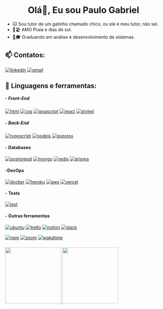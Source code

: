 <h1 align="center">Olá👋, Eu sou Paulo Gabriel</h1>
<ul>
  <li> 🐱 Sou tutor de um gatinho chamado chico, ou ele é meu tutor, não sei. </li>
  <li> 🌊🏖️ AMO Praia e dias de sol.</li>
  <li> 👨🎓 Graduando em análise e desenvolvimento de sistemas. </li>  
</ul>
<h2 align="left">📫 Contatos:</h2>
<p align="left">
 <a href="https://www.linkedin.com/in/paulogabrieldev/" target="blank"><img align="center" src="https://img.shields.io/badge/LinkedIn-0077B5?style=for-the-badge&logo=linkedin&logoColor=white" alt="linkedin" /></a>
 <a href="mailto:gabrieeel.c@gmail.com" target="blank"><img align="center" src="https://img.shields.io/badge/Gmail-D14836?style=for-the-badge&logo=gmail&logoColor=white" alt="gmail" /></a>
</p>

<h2 align="left">🧰 Linguagens e ferramentas:</h2>

  <h5 align="left"> - Front-End</h5>
  <a href="#" target="blank"><img align="center" src="https://img.shields.io/badge/HTML5-E34F26?style=for-the-badge&logo=html5&logoColor=white" alt="html" /></a>
  <a href="#" target="blank"><img align="center" src="https://img.shields.io/badge/CSS3-1572B6?style=for-the-badge&logo=css3&logoColor=white" alt="css" /></a>
  <a href="#" target="blank"><img align="center" src="https://img.shields.io/badge/JavaScript-F7DF1E?style=for-the-badge&logo=javascript&logoColor=black" alt="javascript" /></a>
  <a href="#" target="blank"><img align="center" src="https://img.shields.io/badge/React-20232A?style=for-the-badge&logo=react&logoColor=61DAFB" alt="react" /></a>
  <a href="#" target="blank"><img align="center" src="https://img.shields.io/badge/styled--components-DB7093?style=for-the-badge&logo=styled-components&logoColor=white" alt="styled" /></a>
 
  <h5 align="left"> - Back-End</h5>
  <a href="#" target="blank"><img align="center" src="https://img.shields.io/badge/TypeScript-007ACC?style=for-the-badge&logo=typescript&logoColor=white" alt="typescript" /></a>
  <a href="#" target="blank"><img align="center" src="https://img.shields.io/badge/Node.js-43853D?style=for-the-badge&logo=node.js&logoColor=white" alt="nodejs" /></a>
  <a href="#" target="blank"><img align="center" src="https://img.shields.io/badge/-Express-010101?style=for-the-badge&logo=express&logoColor=white" alt="express" /></a>

  <h4 align="left">- Databases</h4>
  <a href="#" target="blank"><img align="center" src="https://img.shields.io/badge/PostgreSQL-316192?style=for-the-badge&logo=postgresql&logoColor=white" alt="postgresql" /></a>
  <a href="#" target="blank"><img align="center" src="https://img.shields.io/badge/MongoDB-4EA94B?style=for-the-badge&logo=mongodb&logoColor=white" alt="mongo" /></a>
  <a href="#" target="blank"><img align="center" src="https://img.shields.io/badge/redis-%23DD0031.svg?&style=for-the-badge&logo=redis&logoColor=white" alt="redis" /></a>
   <a href="#" target="blank"><img align="center" src="https://img.shields.io/badge/Prisma-3982CE?style=for-the-badge&logo=Prisma&logoColor=white" alt="prisma" /></a>

<h4 align="left">-DevOps</h4>
 <a href="#" target="blank"><img align="center" src="https://img.shields.io/badge/-Docker-2496ed?style=for-the-badge&logo=docker&logoColor=white" alt="docker" /></a>
  <a href="#" target="blank"><img align="center" src="https://img.shields.io/badge/Heroku-430098?style=for-the-badge&logo=heroku&logoColor=whit" alt="heroku" /></a>
  <a href="#" target="blank"><img align="center" src="https://img.shields.io/badge/Amazon_AWS-232F3E?style=for-the-badge&logo=amazon-aws&logoColor=white" alt="aws" /></a>
  <a href="#" target="blank"><img align="center" src="https://img.shields.io/badge/Vercel-000000?style=for-the-badge&logo=vercel&logoColor=white" alt="vercel" /></a>
  
<h4 align="left">- Tests</h4>
  <a href="#" target="blank"><img align="center" src="https://img.shields.io/badge/Jest-323330?style=for-the-badge&logo=Jest&logoColor=white" alt="jest" /></a>

  <h4 align="left">- Outras ferramentas </h4>
  <a href="#" target="blank"><img align="center" src="https://img.shields.io/badge/Ubuntu-E95420?style=for-the-badge&logo=ubuntu&logoColor=white" alt="ubuntu" /></a>
  <a href="#" target="blank"><img align="center" src="https://img.shields.io/badge/Trello-0052CC?style=for-the-badge&logo=trello&logoColor=white" alt="trello" /></a>
  <a href="#" target="blank"><img align="center" src="https://img.shields.io/badge/Notion-000000?style=for-the-badge&logo=notion&logoColor=white" alt="notion" /></a>
  <a href="#" target="blank"><img align="center" src="https://img.shields.io/badge/Slack-4A154B?style=for-the-badge&logo=slack&logoColor=white" alt="slack" /></a>
  <p></p>
  <a href="#" target="blank"><img align="center" src="https://img.shields.io/badge/-NPM-cb3837?style=for-the-badge&logo=npm&logoColor=white" alt="npm" /></a>
  <a href="#" target="blank"><img align="center" src="https://img.shields.io/badge/Zoom-2D8CFF?style=for-the-badge&logo=zoom&logoColor=white" alt="zoom" /></a>
  <a href="#" target="blank"><img align="center" src="https://img.shields.io/badge/-WAKATIME-000000?style=for-the-badge&logo=wakatime&logoColor=white" alt="wakatime" /></a>
  

<h3 align="left"></h3>


  <a href="https://github.com/PauloGabrieel">
  <img height="180em" src="http://github-readme-stats-sigma-five.vercel.app/api?username=PauloGabrieel&show_icons=true&theme=synthwave&include_all_commits=true&count_private=true"/>
  <img height="180em" src="http://github-readme-stats-sigma-five.vercel.app/api/top-langs/?username=PauloGabrieel&layout=compact&langs_count=7&theme=synthwave"/>
